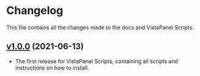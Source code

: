 # Changelog

This file contains all the changes made to the docs and VistaPanel Scripts.

## [v1.0.0](https://github.com/WybeNetwork/VistaPanel-Customizations/releases/tag/1.0) (2021-06-13) 

- The first release for VistaPanel Scripts, containing all scripts and instructions on how to install.